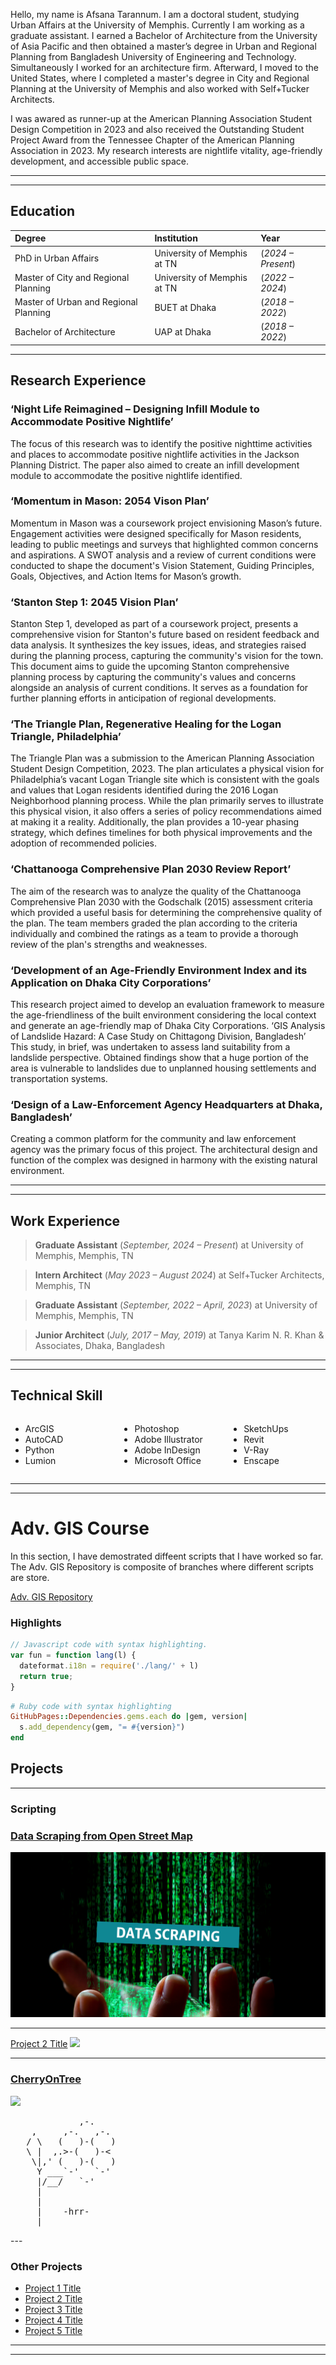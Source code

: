 Hello, my name is Afsana Tarannum. I am a doctoral student, studying Urban Affairs at the University of Memphis. Currently I am working as a graduate assistant. I earned a Bachelor of Architecture from the University of Asia Pacific and then obtained a master’s degree in Urban and Regional Planning from Bangladesh University of Engineering and Technology. Simultaneously I worked for an architecture firm. Afterward, I moved to the United States, where I completed a master's degree in City and Regional Planning at the University of Memphis and also worked with Self+Tucker Architects. 

I was awared as runner-up at the American Planning Association Student Design Competition in 2023 and also received the Outstanding Student Project Award from the Tennessee Chapter of the American Planning Association in 2023. My research interests are nightlife vitality, age-friendly development, and accessible public space.

---

---

## Education

| Degree                                | Institution                 | Year               |
|:--------------------------------------|:----------------------------|:-------------------|
| PhD in Urban Affairs                  | University of Memphis at TN | (_2024 – Present_) |
| Master of City and Regional Planning  | University of Memphis at TN | (_2022 – 2024_)    |
| Master of Urban and Regional Planning |  BUET at Dhaka              | (_2018 – 2022_)    | 
| Bachelor of Architecture              | UAP at Dhaka                | (_2018 – 2022_)    |

---

## Research Experience
### **‘Night Life Reimagined – Designing Infill Module to Accommodate Positive Nightlife’**

The focus of this research was to identify the positive nighttime activities and places to accommodate positive nightlife activities in the Jackson Planning District. The paper also aimed to create an infill development module to accommodate the positive nightlife identified.

### **‘Momentum in Mason: 2054 Vison Plan’**

Momentum in Mason was a coursework project envisioning Mason’s future. Engagement activities were designed specifically for Mason residents, leading to public meetings and surveys that highlighted common concerns and aspirations. A SWOT analysis and a review of current conditions were conducted to shape the document's Vision Statement, Guiding Principles, Goals, Objectives, and Action Items for Mason’s growth.

### **‘Stanton Step 1: 2045 Vision Plan’**

Stanton Step 1, developed as part of a coursework project, presents a comprehensive vision for Stanton's future based on resident feedback and data analysis. It synthesizes the key issues, ideas, and strategies raised during the planning process, capturing the community's vision for the town. This document aims to guide the upcoming Stanton comprehensive planning process by capturing the community's values and concerns alongside an analysis of current conditions. It serves as a foundation for further planning efforts in anticipation of regional developments.

### **‘The Triangle Plan, Regenerative Healing for the Logan Triangle, Philadelphia’**

The Triangle Plan was a submission to the American Planning Association Student Design Competition, 2023. The plan articulates a physical vision for Philadelphia’s vacant Logan Triangle site which is consistent with the goals and values that Logan residents identified during the 2016 Logan Neighborhood planning process. While the plan primarily serves to illustrate this physical vision, it also offers a series of policy recommendations aimed at making it a reality. Additionally, the plan provides a 10-year phasing strategy, which defines timelines for both physical improvements and the adoption of recommended policies.

### **‘Chattanooga Comprehensive Plan 2030 Review Report’**

The aim of the research was to analyze the quality of the Chattanooga Comprehensive Plan 2030 with the Godschalk (2015) assessment criteria which provided a useful basis for determining the comprehensive quality of the plan. The team members graded the plan according to the criteria individually and combined the ratings as a team to provide a thorough review of the plan's strengths and weaknesses.

### **‘Development of an Age-Friendly Environment Index and its Application on Dhaka City Corporations’**

This research project aimed to develop an evaluation framework to measure the age-friendliness of the built
environment considering the local context and generate an age-friendly map of Dhaka City Corporations.
‘GIS Analysis of Landslide Hazard: A Case Study on Chittagong Division, Bangladesh’
This study, in brief, was undertaken to assess land suitability from a landslide perspective. Obtained findings show that a huge portion of the area is vulnerable to landslides due to unplanned housing settlements and transportation systems.

### **‘Design of a Law-Enforcement Agency Headquarters at Dhaka, Bangladesh’**

Creating a common platform for the community and law enforcement agency was the primary focus of this project. The architectural design and function of the complex was designed in harmony with the existing natural environment.

---

---

## Work Experience
> **Graduate Assistant** (_September, 2024 – Present_) at University of Memphis, Memphis, TN
  
> **Intern Architect** (_May 2023 – August 2024_) at Self+Tucker Architects, Memphis, TN

> **Graduate Assistant** (_September, 2022 – April, 2023_) at University of Memphis, Memphis, TN

> **Junior Architect** (_July, 2017 – May, 2019_) at Tanya Karim N. R. Khan & Associates, Dhaka, Bangladesh 

---

---

## Technical Skill

<div style="display: flex; flex-wrap: wrap; gap: 20px;">
  <div style="flex: 1; min-width: 150px;">
    <ul>
      <li>ArcGIS</li>
      <li>AutoCAD</li>
      <li>Python</li>
      <li>Lumion</li>
    </ul>
  </div>
  <div style="flex: 1; min-width: 150px;">
    <ul>
      <li>Photoshop</li>
      <li>Adobe Illustrator</li>
      <li>Adobe InDesign</li>
      <li>Microsoft Office</li>
    </ul>
  </div>
  <div style="flex: 1; min-width: 150px;">
    <ul>
      <li>SketchUps</li>
      <li>Revit</li>
      <li>V-Ray</li>
      <li>Enscape</li>
    </ul>
  </div>
</div>

---

---
 
# Adv. GIS Course

In this section, I have demostrated diffeent scripts that I have worked so far. The Adv. GIS Repository is composite of branches where different scripts are store.


[Adv. GIS Repository](https://github.com/atarannum/Adv.-GIS-Repository.git)



### Highlights

```js
// Javascript code with syntax highlighting.
var fun = function lang(l) {
  dateformat.i18n = require('./lang/' + l)
  return true;
}
```

```ruby
# Ruby code with syntax highlighting
GitHubPages::Dependencies.gems.each do |gem, version|
  s.add_dependency(gem, "= #{version}")
end
```


## Projects

---

### Scripting

### [Data Scraping from Open Street Map](https://github.com/atarannum/Fetching_Online_Data_OSM.git)
<img src="assets/img/Data-scraping-1-1200x630.png"/>

---
[Project 2 Title](/pdf/sample_presentation.pdf)
<img src="images/dummy_thumbnail.jpg?raw=true"/>

---
### [CherryOnTree](CherryOnTree)
<img src="images/dummy_thumbnail.jpg?raw=true"/>
        <pre>             ,-.
    ,     ,-.   ,-.
   / \   (   )-(   )
   \ |  ,.&gt;-(   )-&lt;
    \|,' (   )-(   )
     Y ___`-'   `-'
     |/__/   `-'
     |
     |
     |    -hrr-
  ___|_____________
</pre>
---

### Other Projects

- [Project 1 Title](http://example.com/)
- [Project 2 Title](http://example.com/)
- [Project 3 Title](http://example.com/)
- [Project 4 Title](http://example.com/)
- [Project 5 Title](http://example.com/)

---




---

